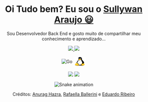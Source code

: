 <div>
  
  <h1 align="center">
    Oi Tudo bem? Eu sou o 
    <a href="https://www.linkedin.com/in/sullywan-araujo/">Sullywan Araujo 😃️</a>
  </h1>
  
  <p align="center">
    Sou Desenvolvedor Back End e gosto muito de compartilhar meu conhecimento e aprendizado...  
  </p>
  
</div>

<div align="center">
  <a href="https://github.com/sullywan-araujo">
    <img height="150em" src="https://github-readme-stats.vercel.app/api?username=sullywan-araujo&count_private=true&include_all_commits=true&show_icons=true&theme=dark&hide_border=false&show_owner=true"/>
    <img height="150em" src="https://github-readme-stats.vercel.app/api/top-langs/?username=sullywan-araujo&theme=dark&hide_border=false&&layout=compact"/>
  </a>
</div>
 
<div align="center" valign="top"><br>
  <img align="center" alt="Go" height="30" width="40" src="https://cdn.jsdelivr.net/gh/devicons/devicon/icons/go/go-original.svg">
  <img align="center" alt="linux" height="30" width="40" src="https://raw.githubusercontent.com/devicons/devicon/master/icons/linux/linux-original.svg">
</div><br>

<div align="center">
  <a href="https://www.linkedin.com/in/sullywan-araujo/" target="_blank"><img src="https://img.shields.io/badge/-LinkedIn-%230077B5?style=for-the-badge&logo=linkedin&logoColor=white" target="_blank"></a> 
  <a href="mailto:araujo.sullywan@gmail.com"><img src="https://img.shields.io/badge/-Gmail-%23333?style=for-the-badge&logo=gmail&logoColor=white" target="_blank"></a>
</div>

<div align="center">

  ![Snake animation](https://github.com/sullywan-araujo/sullywan-araujo/blob/output/github-contribution-grid-snake.svg)
  
</div>

<div align="center">
  <p>Créditos: <a href="https://github.com/anuraghazra/github-readme-stats">Anurag Hazra</a>, <a href="https://github.com/rafaballerini">Rafaella Ballerini</a> e <a href="https://github.com/duribeiro">Eduardo Ribeiro</a></p>
</div>
